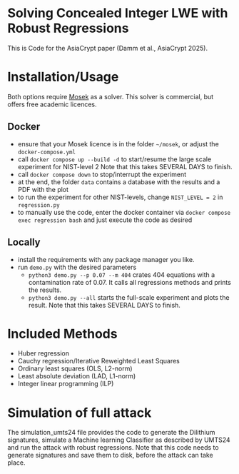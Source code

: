 Solving Concealed Integer LWE with Robust Regressions
===

This is Code for the AsiaCrypt paper (Damm et al., AsiaCrypt 2025).

# Installation/Usage
Both options require [Mosek](https://www.mosek.com/) as a solver. This solver is commercial, but offers free academic licences.

## Docker
* ensure that your Mosek licence is in the folder `~/mosek`, or adjust the `docker-compose.yml`
* call `docker compose up --build -d` to start/resume the large scale experiment for NIST-level 2
  Note that this takes SEVERAL DAYS to finish.
* call `docker compose down` to stop/interrupt the experiment
* at the end, the folder `data` contains a database with the results and a PDF with the plot
* to run the experiment for other NIST-levels, change `NIST_LEVEL = 2` in `regression.py`
* to manually use the code, enter the docker container via `docker compose exec regression bash` and just execute the code as desired

## Locally
* install the requirements with any package manager you like. 
* run `demo.py` with the desired parameters
  * `python3 demo.py --p 0.07 --m 404` crates 404 equations with a contamination rate of 0.07.
    It calls all regressions methods and prints the results.
  * `python3 demo.py --all` starts the full-scale experiment and plots the result. 
    Note that this takes SEVERAL DAYS to finish.

# Included Methods
* Huber regression
* Cauchy regression/Iterative Reweighted Least Squares
* Ordinary least squares (OLS, L2-norm)
* Least absolute deviation (LAD, L1-norm)
* Integer linear programming (ILP)

# Simulation of full attack
The simulation_umts24 file provides the code to generate the Dilithium signatures, simulate a Machine learning Classifier as described by UMTS24 and run the attack with robust regressions. 
Note that this code needs to generate signatures and save them to disk, before the attack can take place.
